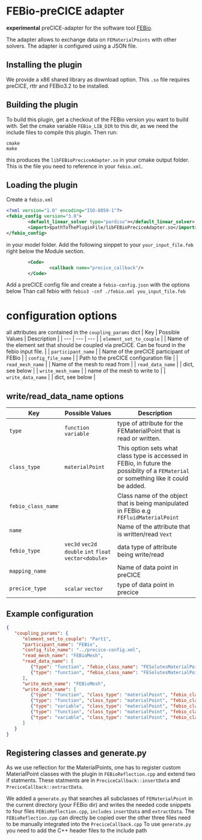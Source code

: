 
# FEBio-preCICE adapter

**experimental** preCICE-adapter for the software tool [FEBio](https://github.com/febiosoftware/FEBio).

The adapter allows to exchange data on `FEMaterialPoints` with other solvers. The adapter is configured using a JSON file.

## Installing the plugin

We provide a x86 shared library as download option. This `.so` file requires preCICE, rttr and FEBio3.2 to be installed.

## Building the plugin

To build this plugin, get a checkout of the FEBio version you want to build with. Set the cmake variable `FEBio_LIB_DIR` to this dir, as we need the include files to compile this plugin.
Then run:

```
cmake
make
```

this produces the `libFEBioPreciceAdapter.so` in your cmake output folder. This is the file you need to reference in your `febio.xml`.

## Loading the plugin
Create a `febio.xml`

```xml
<?xml version="1.0" encoding="ISO-8859-1"?>
<febio_config version="3.0">
        <default_linear_solver type="pardiso"></default_linear_solver>
        <import>$pathToThePluginFile/libFEBioPreciceAdapter.so</import>
</febio_config>
```

in your model folder.
Add the following sinppet to your `your_input_file.feb`  right below the Module section.

```xml
        <Code>
                <callback name="precice_callback"/>
        </Code>
```

Add a preCICE config file and create a `febio-config.json` with the options below
Than call febio with `febio3 -cnf ./febio.xml you_input_file.feb`

# configuration options
all attributes are contained in the `coupling_params` dict
| Key | Possible Values | Description |
| --- | --- | --- |
| `element_set_to_couple` |  | Name of the element set that should be coupled via preCICE. Can be found in the febio input file. |
| `participant_name`  |  | Name of the preCICE participant of FEBio |
| `config_file_name`  |  |  Path to the preCICE configuration file  |
| `read_mesh_name` |  | Name of the mesh to read from |
| `read_data_name` |  | dict, see below |
| `write_mesh_name` |  | name of the mesh to write to |
| `write_data_name` |  | dict, see below |

## write/read_data_name options
| Key | Possible Values | Description |
| --- | --- | --- |
| `type` | `function` `variable` | type of attribute for the FEMaterialPoint that is read or written. |
| `class_type` | `materialPoint` | This option sets what class type is accessed in FEBio, in future the possiblity of a `FEMaterial` or something like it could be added. |
| `febio_class_name` |  | Class name of the object that is being manipulated in FEBio e.g `FEFluidMaterialPoint` |
| `name` |  | Name of the attribute that is written/read `Vext` |
| `febio_type` | `vec3d` `vec2d` `double` `int` `float` `vector<dobule>` | data type of attribute being write/read |
| `mapping_name` |  | Name of data point in preCICE |
| `precice_type` | `scalar` `vector` | type of data point in precice |

## Example configuration

```json
{
   "coupling_params": {
      "element_set_to_couple": "Part1",
      "participant_name": "FEBio",
      "config_file_name": "../precice-config.xml",
      "read_mesh_name": "FEBioMesh",
      "read_data_name": [
         {"type": "function", "febio_class_name": "FESolutesMaterialPointTPM", "name": "set_concentrations", "mapping_name": "apap_ext'", "febio_type": "double", "precice_type": "scalar"},
         {"type": "function", "febio_class_name": "FESolutesMaterialPointTPM", "name": "set_concentrations_tangents", "mapping_name":  "d_vapap_ext__d_apap_ext", "febio_type": "double", "precice_type": "scalar"}
      ],
      "write_mesh_name": "FEBioMesh",
      "write_data_name": [
         {"type": "function", "class_type": "materialPoint", "febio_class_name": "FESolutesMaterialPointTPM", "name": "Vext", "mapping_name": "Vext", "febio_type": "double", "precice_type": "scalar"},
         {"type": "function", "class_type": "materialPoint", "febio_class_name": "FESolutesMaterialPointTPM", "name": "GetViFat", "mapping_name": "Vli_fat", "febio_type": "double", "precice_type": "scalar"},
         {"type": "variable", "class_type": "materialPoint", "febio_class_name": "FEBiphasicMaterialPointTPM", "name": "m_phi0", "mapping_name": "Vli_nofat", "febio_type": "double", "precice_type": "scalar"},
         {"type": "function", "class_type": "materialPoint", "febio_class_name": "FESolutesMaterialPointTPM", "name": "GetCyp2e1", "mapping_name": "cyp2e1", "febio_type": "double", "precice_type": "scalar"},
         {"type": "variable", "class_type": "materialPoint", "febio_class_name": "FESolutesMaterialPointTPM", "name": "m_ca", "mapping_name": "apap_ext", "febio_type": "vector<double>", "precice_type": "scalar"}
      ]
   }
}
```

## Registering classes and generate.py
As we use reflection for the MaterialPoints, one has to register custom MaterialPoint classes with the plugin in `FEBioReflection.cpp` and extend two if statments. These statments are in `PreciceCallback::insertData` and `PreciceCallback::extractData`.

We added a `generate.py` that searches all subclasses of `FEMaterialPoint` in the current directory (your FEBio dir) and writes the needed code snippets to four files `FEBioReflection.cpp`, `includes` `insertData` and `extractData`. The `FEBioReflection.cpp` can directly be copied over the other three files need to be manually integrated into the `PreciceCallback.cpp`
To use `generate.py` you need to add the C++ header files to the include path
